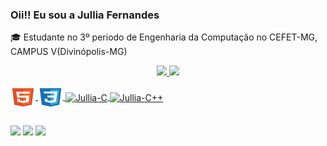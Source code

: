 ### Oii!! Eu sou a Jullia Fernandes
:mortar_board: Estudante no 3º periodo de Engenharia da Computação no CEFET-MG, CAMPUS V(Divinópolis-MG)

</div>
<div align="center">
  <a href="https://github.com/JulliaFernandes">
  <img width="48%" src="https://github-readme-stats.vercel.app/api?username=JulliaFernandes&show_icons=true&theme=radical&include_all_commits=true&count_private=false"/>
  <img width="40%" src="https://github-readme-stats.vercel.app/api/top-langs/?username=JulliaFernandes&layout=compact&langs_count=7&theme=radical"/>
</div>
<div style="display: inline_block"><br>
  <img align="center" alt="Jullia-HTML" height="30" width="40" src="https://raw.githubusercontent.com/devicons/devicon/master/icons/html5/html5-original.svg">
  <img align="center" alt="Jullia-CSS" height="30" width="40" src="https://raw.githubusercontent.com/devicons/devicon/master/icons/css3/css3-original.svg">
  <img align="center" alt="Jullia-C" height="30" width="40" src="https://cdn.jsdelivr.net/gh/devicons/devicon/icons/c/c-original.svg" />
  <img align="center" alt="Jullia-C++" height="30" width="40" src="https://cdn.jsdelivr.net/gh/devicons/devicon/icons/cplusplus/cplusplus-original.svg" />
</div> 
  
   ##
 
<div> 
  <a href="https://instagram.com/jullia_fernandes__" target="_blank"><img src="https://img.shields.io/badge/-Instagram-%23E4405F?style=for-the-badge&logo=instagram&logoColor=white" target="_blank"></a>
  <a href = "mailto:julliafernandesf41@gmail.com"><img src="https://img.shields.io/badge/-Gmail-%23333?style=for-the-badge&logo=gmail&logoColor=white" target="_blank"></a>
  <a href="https://www.linkedin.com/in/jullia-fernandes-a23a65162/" target="_blank"><img src="https://img.shields.io/badge/-LinkedIn-%230077B5?style=for-the-badge&logo=linkedin&logoColor=white" target="_blank"></a> 
</div>
  
